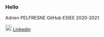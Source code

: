 ### Hello 

Adrien PELFRESNE GitHub 
ESIEE 2020-2021 


<img src="https://zupimages.net/up/19/25/yqns.png" width="20" height="20">  [Linkedin](https://www.linkedin.com/feed/) 



<!--
**dirdr/dirdr** is a ✨ _special_ ✨ repository because its `README.md` (this file) appears on your GitHub profile.

